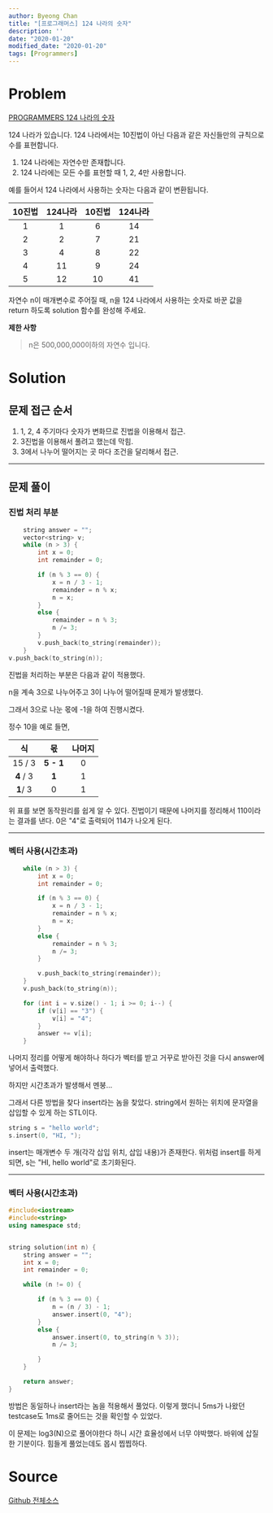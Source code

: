 ```yaml
---
author: Byeong Chan
title: "[프로그래머스] 124 나라의 숫자"
description: ''
date: "2020-01-20"
modified_date: "2020-01-20"
tags: [Programmers]
---
```


# Problem

[PROGRAMMERS 124 나라의 숫자](https://programmers.co.kr/learn/courses/30/lessons/12899)

124 나라가 있습니다. 124 나라에서는 10진법이 아닌 다음과 같은 자신들만의 규칙으로 수를 표현합니다.

1. 124 나라에는 자연수만 존재합니다.
2. 124 나라에는 모든 수를 표현할 때 1, 2, 4만 사용합니다.

예를 들어서 124 나라에서 사용하는 숫자는 다음과 같이 변환됩니다.

| 10진법 | 124나라 | 10진법 | 124나라 |
| :----: | :-----: | :----: | :-----: |
|   1    |    1    |   6    |   14    |
|   2    |    2    |   7    |   21    |
|   3    |    4    |   8    |   22    |
|   4    |   11    |   9    |   24    |
|   5    |   12    |   10   |   41    |

자연수 n이 매개변수로 주어질 때, n을 124 나라에서 사용하는 숫자로 바꾼 값을 return 하도록 solution 함수를 완성해 주세요.

**제한 사항**

> n은 500,000,000이하의 자연수 입니다.

# Solution

## 문제 접근 순서

1. 1, 2, 4 주기마다 숫자가 변화므로 진법을 이용해서 접근.
2. 3진법을 이용해서 풀려고 했는데 막힘.
3. 3에서 나누어 떨어지는 곳 마다 조건을 달리해서 접근.

---

## 문제 풀이

### 진법 처리 부분

```cpp
	string answer = "";
	vector<string> v;
	while (n > 3) {
		int x = 0;
		int remainder = 0;

		if (n % 3 == 0) {
			x = n / 3 - 1;
			remainder = n % x;
			n = x;
		}
		else {
			remainder = n % 3;
			n /= 3;
		}
		v.push_back(to_string(remainder));
	}
v.push_back(to_string(n));
```

진법을 처리하는 부분은 다음과 같이 적용했다.

n을 계속 3으로 나누어주고 3이 나누어 떨어질때 문제가 발생했다.

그래서 3으로 나눈 몫에 -1을 하여 진행시켰다.

정수 10을 예로 들면,

|    식     |    몫     | 나머지 |
| :-------: | :-------: | :----: |
|  15 / 3   | **5 - 1** |   0    |
| **4** / 3 |   **1**   |   1    |
| **1**/ 3  |     0     |   1    |

위 표를 보면 동작원리를 쉽게 알 수 있다. 진법이기 때문에 나머지를 정리해서 110이라는 결과를 낸다. 0은 "4"로 출력되어 114가 나오게 된다.

---

### 벡터 사용(시간초과)

```cpp
	while (n > 3) {
		int x = 0;
		int remainder = 0;

		if (n % 3 == 0) {
			x = n / 3 - 1;
			remainder = n % x;
			n = x;
		}
		else {
			remainder = n % 3;
			n /= 3;
		}

		v.push_back(to_string(remainder));
	}
	v.push_back(to_string(n));

	for (int i = v.size() - 1; i >= 0; i--) {
		if (v[i] == "3") {
			v[i] = "4";
		}
		answer += v[i];
	}
```

나머지 정리를 어떻게 해야하나 하다가 벡터를 받고 거꾸로 받아진 것을 다시 answer에 넣어서 출력했다.

하지만 시간초과가 발생해서 멘붕...

그래서 다른 방법을 찾다 insert라는 놈을 찾았다. string에서 원하는 위치에 문자열을 삽입할 수 있게 하는 STL이다.

```cpp
string s = "hello world";
s.insert(0, "HI, ");
```

insert는 매개변수 두 개(각각 삽입 위치, 삽입 내용)가 존재한다. 위처럼 insert를 하게 되면, s는 "HI, hello world"로 초기화된다.

---

### 벡터 사용(시간초과)

```cpp
#include<iostream>
#include<string>
using namespace std;


string solution(int n) {
	string answer = "";
	int x = 0;
	int remainder = 0;

	while (n != 0) {

		if (n % 3 == 0) {
			n = (n / 3) - 1;
			answer.insert(0, "4");
		}
		else {
			answer.insert(0, to_string(n % 3));
			n /= 3;

		}
	}

	return answer;
}
```

방법은 동일하나 insert라는 놈을 적용해서 풀었다. 이렇게 했더니 5ms가 나왔던 testcase도 1ms로 줄어드는 것을 확인할 수 있었다.

이 문제는 log3(N)으로 풀어야한다 하니 시간 효율성에서 너무 야박했다. 바위에 삽질한 기분이다. 힘들게 풀었는데도 몹시 찝찝하다.

# Source

[Github 전체소스](https://github.com/MinByeongChan/myMBC/blob/master/Codetest/Programmers/12899_124World)
